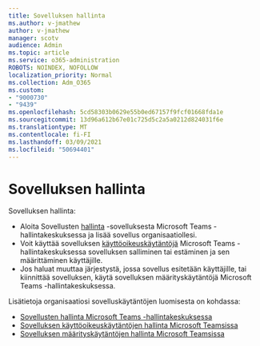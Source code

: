 ```yaml
---
title: Sovelluksen hallinta
ms.author: v-jmathew
author: v-jmathew
manager: scotv
audience: Admin
ms.topic: article
ms.service: o365-administration
ROBOTS: NOINDEX, NOFOLLOW
localization_priority: Normal
ms.collection: Adm_O365
ms.custom:
- "9000730"
- "9439"
ms.openlocfilehash: 5cd58303b0629e55b0ed67157f9fcf01668fda1e
ms.sourcegitcommit: 13d96a612b67e01c725d5c2a5a0212d824031f6e
ms.translationtype: MT
ms.contentlocale: fi-FI
ms.lasthandoff: 03/09/2021
ms.locfileid: "50694401"
---
```

# <a name="how-to-manage-an-app"></a>Sovelluksen hallinta

Sovelluksen hallinta:

- Aloita Sovellusten [hallinta](https://admin.teams.microsoft.com/policies/manage-apps) -sovelluksesta Microsoft Teams -hallintakeskuksessa ja lisää sovellus organisaatiollesi.
- Voit käyttää sovelluksen [käyttöoikeuskäytäntöjä](https://admin.teams.microsoft.com/policies/app-permission) Microsoft Teams -hallintakeskuksessa sovelluksen salliminen tai estäminen ja sen määrittäminen käyttäjille.
- Jos haluat muuttaa järjestystä, jossa sovellus esitetään käyttäjille, tai kiinnittää sovelluksen, käytä sovelluksen määrityskäytäntöjä Microsoft Teams -hallintakeskuksessa. [](https://admin.teams.microsoft.com/policies/app-setup)

Lisätietoja organisaatiosi sovelluskäytäntöjen luomisesta on kohdassa:

- [Sovellusten hallinta Microsoft Teams -hallintakeskuksessa](https://docs.microsoft.com/MicrosoftTeams/manage-apps)
- [Sovelluksen käyttöoikeuskäytäntöjen hallinta Microsoft Teamsissa](https://docs.microsoft.com/microsoftteams/teams-app-permission-policies)
- [Sovelluksen määrityskäytäntöjen hallinta Microsoft Teamsissa](https://docs.microsoft.com/microsoftteams/teams-app-setup-policies)
